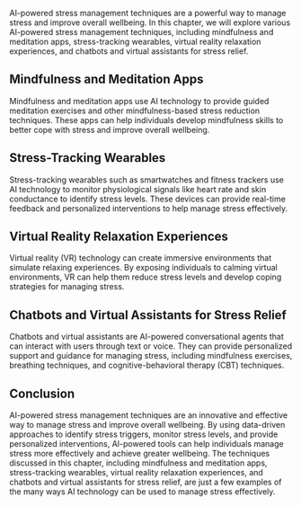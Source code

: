 
AI-powered stress management techniques are a powerful way to manage stress and improve overall wellbeing. In this chapter, we will explore various AI-powered stress management techniques, including mindfulness and meditation apps, stress-tracking wearables, virtual reality relaxation experiences, and chatbots and virtual assistants for stress relief.

Mindfulness and Meditation Apps
-------------------------------

Mindfulness and meditation apps use AI technology to provide guided meditation exercises and other mindfulness-based stress reduction techniques. These apps can help individuals develop mindfulness skills to better cope with stress and improve overall wellbeing.

Stress-Tracking Wearables
-------------------------

Stress-tracking wearables such as smartwatches and fitness trackers use AI technology to monitor physiological signals like heart rate and skin conductance to identify stress levels. These devices can provide real-time feedback and personalized interventions to help manage stress effectively.

Virtual Reality Relaxation Experiences
--------------------------------------

Virtual reality (VR) technology can create immersive environments that simulate relaxing experiences. By exposing individuals to calming virtual environments, VR can help them reduce stress levels and develop coping strategies for managing stress.

Chatbots and Virtual Assistants for Stress Relief
-------------------------------------------------

Chatbots and virtual assistants are AI-powered conversational agents that can interact with users through text or voice. They can provide personalized support and guidance for managing stress, including mindfulness exercises, breathing techniques, and cognitive-behavioral therapy (CBT) techniques.

Conclusion
----------

AI-powered stress management techniques are an innovative and effective way to manage stress and improve overall wellbeing. By using data-driven approaches to identify stress triggers, monitor stress levels, and provide personalized interventions, AI-powered tools can help individuals manage stress more effectively and achieve greater wellbeing. The techniques discussed in this chapter, including mindfulness and meditation apps, stress-tracking wearables, virtual reality relaxation experiences, and chatbots and virtual assistants for stress relief, are just a few examples of the many ways AI technology can be used to manage stress effectively.
